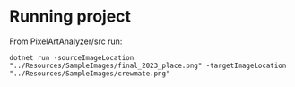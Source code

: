 # Running project
From PixelArtAnalyzer/src run:

```
dotnet run -sourceImageLocation "../Resources/SampleImages/final_2023_place.png" -targetImageLocation "../Resources/SampleImages/crewmate.png"
```